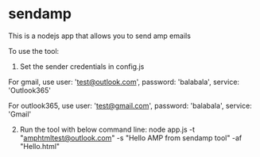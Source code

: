 # sendamp
This is a nodejs app that allows you to send amp emails

To use the tool:
1) Set the sender credentials in config.js

For gmail, use
user: 'test@outlook.com',
password: 'balabala',
service: 'Outlook365'

For outlook365, use
user: 'test@gmail.com',
password: 'balabala',
service: 'Gmail'

2) Run the tool with below command line:
node app.js -t "amphtmltest@outlook.com" -s "Hello AMP from sendamp tool" -af "Hello.html"
